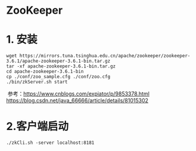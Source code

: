 # ZooKeeper

# 1. 安装

```shell
wget https://mirrors.tuna.tsinghua.edu.cn/apache/zookeeper/zookeeper-3.6.1/apache-zookeeper-3.6.1-bin.tar.gz
tar -xf apache-zookeeper-3.6.1-bin.tar.gz
cd apache-zookeeper-3.6.1-bin
cp ./conf/zoo_sample.cfg ./conf/zoo.cfg
./bin/zkServer.sh start
```

​	参考：https://www.cnblogs.com/expiator/p/9853378.html	https://blog.csdn.net/java_66666/article/details/81015302

# 2.客户端启动

```shell
./zkCli.sh -server localhost:8181
```

